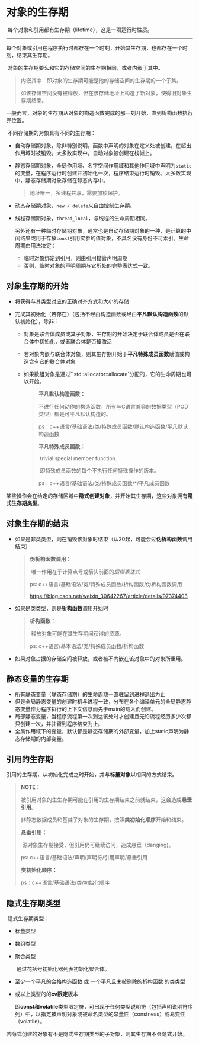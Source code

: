 



# 对象的生存期

​		每个对象和引用都有生存期（lifetime），这是一项运行时性质。

---

​		每个对象或引用在程序执行时都存在一个时刻，开始其生存期，也都存在一个时刻，结束其生存期。

​		对象的生存期要么和它的存储空间的生存期相同，或者内嵌于其中。

>   内嵌其中：即对象的生存期可能是他的存储空间的生存期的一个子集。
>
>   ​	如该存储空间没有被释放，但在该存储地址上构造了新对象，使得旧对象生存期结束。

​		一般而言，对象的生存期从对象的构造函数完成的那一刻开始，直到析构函数执行完位置。

​		不同存储期的对象具有不同的生存期：

- 自动存储期对象，除非特别说明，函数中声明的对象在定义处被创建，在超出作用域时被销毁。大多数实现中，自动对象被创建在栈帧上。

- 静态存储期对象，全局作用域、名字空间作用域和其他作用域中声明为`static`的变量，在程序运行时创建并初始化一次，程序结束运行时销毁。大多数实现中，静态存储期对象存储在静态内存中。

  > 地址唯一，多线程共享，需要加锁保护。

- 动态存储期对象，`new / delete`来自由控制生存期。

- 线程存储期对象，`thread_local`，与线程的生命周期相同。

  ​	另外还有一种临时存储期对象，通常也是自动存储期对象的一种，是计算的中间结果或用于存放`const`引用实参的值对象，不具名没有身份不可索引。生命周期由用法决定：

  - 临时对象绑定到引用，则由引用接管声明周期
  - 否则，临时对象的声明周期与它所处的完整表达式一致。

## 对象生存期的开始

-   将获得与其类型对应的正确对齐方式和大小的存储

-   完成其初始化（若存在）（包括不经由构造函数或经由**平凡默认构造函数**的默认初始化），除非：

    -   对象是联合体成员或其子对象，生存期的开始决定于联合体成员是否在联合体中初始化，或者联合体是否被激活

    -   若对象内嵌与联合体对象，则其生存期开始于**平凡特殊成员函数**赋值或构造含有它的联合体对象

    -   如果数组对象是通过``std::allocator::allocate`分配的，它的生命周期也可以开始。

        >   **平凡默认构造函数：**	
        >
        >   ​		不进行任何动作的构造函数，所有与C语言兼容的数据类型（POD类型）都是可平凡默认构造的。
        >
        >   ps：c++语言/基础语法/类/特殊成员函数/默认构造函数/平凡默认构造函数
        >
        >   **平凡特殊成员函数：**
        >
        >   ​		trivial special member function.
        >
        >   ​		即特殊成员函数的每个不执行任何特殊操作的版本。
        >
        >   ps：c++语言/基础语法/类/特殊成员函数/*/平凡成员函数



​		某些操作会在给定的存储区域中**隐式创建对象**，并开始其生存期，这些对象拥有**隐式生存期类型**。

## 对象生存期的结束

-   如果是非类类型，则在销毁该对象时结束（从20起，可能会过**伪析构函数**调用结束）

    >   **伪析构函数调用：**
    >
    >   ​		唯一作用在于计算点号或箭头前面的*后缀表达式*
    >
    >   ps: c++语言/基础语法/类/特殊成员函数/析构函数/伪析构函数调用
    >
    >   https://blog.csdn.net/weixin_30642267/article/details/97374403

-   如果是类类型，则是**析构函数**调用开始时

    >   **析构函数：**
    >
    >   ​		释放对象可能在其生存期间获得的资源。
    >
    >   ps: c++语言/基本语法/类/特殊成员函数/析构函数

-   如果对象占据的存储空间被释放，或者被不内嵌在该对象中的对象所重用。

>   





## 静态变量的生存期

- 所有静态变量（静态存储期）的生命周期一直驻留到进程退出为止
- 但是全局静态变量的创建时机与进程一致，分布在各个编译单元的全局静态静态变量作为程序执行的上下文信息而先于main的载入而创建。
- 局部静态变量，当程序流程第一次到达该处时才创建且无论流程经历多少次都只创建一次，并驻留到程序结束为止。
- 全局作用域下的变量，默认都是静态存储期的外部变量，加上static声明为静态存储期的内部变量。

## 引用的生存期

​	引用的生存期，从初始化完成之时开始，并与**标量对象**以相同的方式结束。

>   **NOTE：**
>
>   ​	被引用对象的生生存期可能在引用的生存期结束之前就结束，这会造成**悬垂引用**。
>
>   ​	非静态数据成员和基类子对象的生存期，按照**类初始化顺序**开始和结束。
>
>   **悬垂引用：**
>
>   ​		源对象生存期接受，但引用仍可继续访问，造成悬垂（danging)。
>
>   ps: c++语言/基础语法/声明/声明符/引用声明/悬垂引用
>
>   **类初始化顺序：**
>
>   ps：c++语言/基础语法/类/初始化顺序

## 隐式生存期类型

​		隐式生存期类型：

-   标量类型

-   数组类型

-   聚合类型

    ​	通过花括号初始化器列表初始化聚合体。

-   至少一个平凡的合格构造函数 或 一个平凡且未被删除的析构函数 的类类型

-   或以上类型的的**cv限定**版本

    ​	即**const和volatile**类型限定符，可出现于任何类型说明符（包括声明说明符序列）中，以指定被声明对象或被命名类型的常量性（constness）或易变性（volatile）。

​	若隐式创建的对象有不是隐式生存期类型的子对象，则其生存期不会隐式开始。

